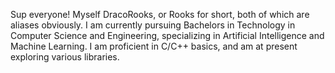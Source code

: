 Sup everyone!
Myself DracoRooks, or Rooks for short, both of which are aliases obviously.
I am currently pursuing Bachelors in Technology in Computer Science and Engineering, specializing in Artificial Intelligence and Machine Learning.
I am proficient in C/C++ basics, and am at present exploring various libraries.

